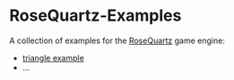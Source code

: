 # RoseQuartz-Examples
A collection of examples for the [RoseQuartz](https://devtaube.itch.io/rosequartz) game engine: 
- [triangle example]()
- ...
